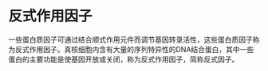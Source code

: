 # 反式作用因子

一些蛋白质因子可通过结合顺式作用元件而调节基因转录活性，这些蛋白质因子称为反式作用因子。真核细胞内含有大量的序列特异性的DNA结合蛋白，其中一些蛋白的主要功能是使基因开放或关闭，称为反式作用因子，简称反式因子。

